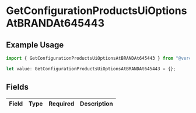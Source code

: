 # GetConfigurationProductsUiOptionsAtBRANDAt645443

## Example Usage

```typescript
import { GetConfigurationProductsUiOptionsAtBRANDAt645443 } from "@vercel/sdk/models/getconfigurationproductsop.js";

let value: GetConfigurationProductsUiOptionsAtBRANDAt645443 = {};
```

## Fields

| Field       | Type        | Required    | Description |
| ----------- | ----------- | ----------- | ----------- |